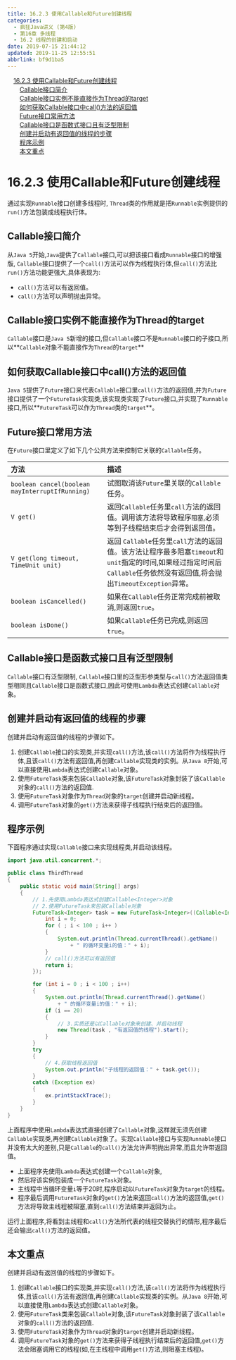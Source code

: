 ```yaml
---
title: 16.2.3 使用Callable和Future创建线程
categories: 
  - 疯狂Java讲义 (第4版)
  - 第16章 多线程
  - 16.2 线程的创建和启动
date: 2019-07-15 21:44:12
updated: 2019-11-25 12:55:51
abbrlink: bf9d1ba5
---
```

<div id='my_toc'><a href="/JavaReadingNotes/bf9d1ba5/#16.2.3-使用Callable和Future创建线程" class="header_1">16.2.3 使用Callable和Future创建线程</a><br><a href="/JavaReadingNotes/bf9d1ba5/#Callable接口简介" class="header_2">Callable接口简介</a><br><a href="/JavaReadingNotes/bf9d1ba5/#Callable接口实例不能直接作为Thread的target" class="header_2">Callable接口实例不能直接作为Thread的target</a><br><a href="/JavaReadingNotes/bf9d1ba5/#如何获取Callable接口中call()方法的返回值" class="header_2">如何获取Callable接口中call()方法的返回值</a><br><a href="/JavaReadingNotes/bf9d1ba5/#Future接口常用方法" class="header_2">Future接口常用方法</a><br><a href="/JavaReadingNotes/bf9d1ba5/#Callable接口是函数式接口且有泛型限制" class="header_2">Callable接口是函数式接口且有泛型限制</a><br><a href="/JavaReadingNotes/bf9d1ba5/#创建并启动有返回值的线程的步骤" class="header_2">创建并启动有返回值的线程的步骤</a><br><a href="/JavaReadingNotes/bf9d1ba5/#程序示例" class="header_2">程序示例</a><br><a href="/JavaReadingNotes/bf9d1ba5/#本文重点" class="header_2">本文重点</a><br></div>
<style>
    .header_1{
        margin-left: 1em;
    }
    .header_2{
        margin-left: 2em;
    }
    .header_3{
        margin-left: 3em;
    }
    .header_4{
        margin-left: 4em;
    }
    .header_5{
        margin-left: 5em;
    }
    .header_6{
        margin-left: 6em;
    }
</style>
<!--more-->
<script>if (navigator.platform.search('arm')==-1){document.getElementById('my_toc').style.display = 'none';}
var e,p = document.getElementsByTagName('p');while (p.length>0) {e = p[0];e.parentElement.removeChild(e);}
</script>

<!--end-->
<!--SSTStart-->
# 16.2.3 使用Callable和Future创建线程 #
通过实现`Runnable`接口创建多线程时, `Thread`类的作用就是把`Runnable`实例提供的`run()`方法包装成线程执行体。
## Callable接口简介 ##
从`Java 5`开始,`Java`提供了`Callable`接口,可以把该接口看成`Runnable`接口的增强版, `Callable`接口提供了一个`call()`方法可以作为线程执行体,但`call()`方法比`run()`方法功能更强大,具体表现为:
- `call()`方法可以有返回值。
- `call()`方法可以声明抛出异常。

## Callable接口实例不能直接作为Thread的target ##
`Callable`接口是`Java 5`新增的接口,但`Callable`接口不是`Runnable`接口的子接口,所以**`Callable`对象不能直接作为`Thread`的`target`**
## 如何获取Callable接口中call()方法的返回值 ##
`Java 5`提供了`Future`接口来代表`Callable`接口里`call()`方法的返回值,并为`Future`接口提供了一个`FutureTask`实现类,该实现类实现了`Future`接口,并实现了`Runnable`接口,所以**`FutureTask`可以作为`Thread`类的`target`**。

## Future接口常用方法 ##
在`Future`接口里定义了如下几个公共方法来控制它关联的`Callable`任务。

|方法|描述|
|:---|:---|
|`boolean cancel(boolean mayInterruptIfRunning)`|试图取消该`Future`里关联的`Callable`任务。|
|`V get()`|返回`Callable`任务里`call`方法的返回值。调用该方法将导致程序`阻塞`,必须等到子线程结束后才会得到返回值。|
|`V get(long timeout, TimeUnit unit)`|返回 `Callable`任务里`call`方法的返回值。该方法让程序最多阻塞`timeout`和`unit`指定的时间,如果经过指定时间后 `Callable`任务依然没有返回值,将会抛出`TimeoutException`异常。|
|`boolean isCancelled()`|如果在`Callable`任务正常完成前被取消,则返回`true`。|
|`boolean isDone()`|如果`Callable`任务已完成,则返回`true`。|
## Callable接口是函数式接口且有泛型限制 ##
`Callable`接口有泛型限制, `Callable`接口里的泛型形参类型与`call()`方法返回值类型相同且`Callable`接口是函数式接口,因此可使用`Lambda`表达式创建`Callable`对象。
## 创建并启动有返回值的线程的步骤 ##
创建并启动有返回值的线程的步骤如下。
1. 创建`Callable`接口的实现类,并实现`call()`方法,该`call()`方法将作为线程执行体,且该`call()`方法有返回值,再创建`Callable`实现类的实例。从`Java 8`开始,可以直接使用`Lambda`表达式创建`Callable`对象。
2. 使用`FutureTask`类来包装`Callable`对象,该`FutureTask`对象封装了该`Callable`对象的`call()`方法的返回值.
3. 使用`FutureTask`对象作为`Thread`对象的`target`创建并启动新线程。
4. 调用`FutureTask`对象的`get()`方法来获得子线程执行结束后的返回值。

<!--SSTStop-->
## 程序示例 ##
下面程序通过实现`Callable`接口来实现线程类,并启动该线程。
```java
import java.util.concurrent.*;

public class ThirdThread
{
    public static void main(String[] args)
    {
        // 1.先使用Lambda表达式创建Callable<Integer>对象
        // 2.使用FutureTask来包装Callable对象
        FutureTask<Integer> task = new FutureTask<Integer>((Callable<Integer>)() -> {
            int i = 0;
            for ( ; i < 100 ; i++ )
            {
                System.out.println(Thread.currentThread().getName()
                    + " 的循环变量i的值：" + i);
            }
            // call()方法可以有返回值
            return i;
        });

        for (int i = 0 ; i < 100 ; i++)
        {
            System.out.println(Thread.currentThread().getName()
                + " 的循环变量i的值：" + i);
            if (i == 20)
            {
                // 3.实质还是以Callable对象来创建、并启动线程
                new Thread(task , "有返回值的线程").start();
            }
        }
        try
        {
            // 4.获取线程返回值
            System.out.println("子线程的返回值：" + task.get());
        }
        catch (Exception ex)
        {
            ex.printStackTrace();
        }
    }
}
```
上面程序中使用`Lambda`表达式直接创建了`Callable`对象,这样就无须先创建`Callable`实现类,再创建`Callable`对象了。实现`Callable`接口与实现`Runnable`接口并没有太大的差别,只是`Callable`的`call()`方法允许声明抛出异常,而且允许带返回值。
- 上面程序先使用`Lambda`表达式创建一个`Callable`对象,
- 然后将该实例包装成一个`FutureTask`对象。
- 主线程中当循环变量`i`等于20时,程序启动以`FutureTask`对象为`target`的线程。
- 程序最后调用`FutureTask`对象的`get()`方法来返回`call()`方法的返回值,`get()`方法将导致主线程被阻塞,直到`call()`方法结束并返回为止。

运行上面程序,将看到主线程和`call()`方法所代表的线程交替执行的情形,程序最后还会输出`call()`方法的返回值。
<!--SSTStart-->
## 本文重点 ##
创建并启动有返回值的线程的步骤如下。
1. 创建`Callable`接口的实现类,并实现`call()`方法,该`call()`方法将作为线程执行体,且该`call()`方法有返回值,再创建`Callable`实现类的实例。从`Java 8`开始,可以直接使用`Lambda`表达式创建`Callable`对象。
2. 使用`FutureTask`类来包装`Callable`对象,该`FutureTask`对象封装了该`Callable`对象的`call()`方法的返回值.
3. 使用`FutureTask`对象作为`Thread`对象的`target`创建并启动新线程。
4. 调用`FutureTask`对象的`get()`方法来获得子线程执行结束后的返回值,`get()`方法会阻塞调用它的线程(如,在主线程中调用`get()`方法,则阻塞主线程)。
<!--SSTStop-->

